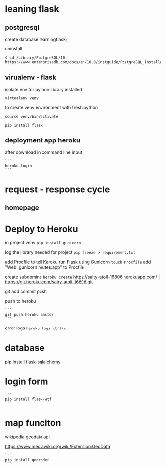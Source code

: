 # leaning flask

## postgresql

create database learningflask;

uninstall
```
$ cd /Library/PostgreSQL/10
https://www.enterprisedb.com/docs/en/10.0/instguide/PostgreSQL_Installation_Guide.1.21.html
```

## virualenv - flask
isolate env for python library installed

```
virtualenv venv
```
to create venv environment with fresh python 


```
source venv/bin/activate
```

```
pip install flask
```
## deployment app heroku

after download in command line input

    ```
    heroku login
    ```

# request - response cycle

## homepage

# Deploy to Heroku

in project venv
    ```
    pip install gunicorn
    ```

log the library needed for project
    ```
    pip freeze > requirement.txt
    ```

add Procfile to tell Keroku run Flask using Gunicorn
    ```
    touch Procfile
    ```
add "Web: gunicorn routes:app" to Procfile

create subdomine 
    ```
    heroku create
    ```
https://salty-atoll-16806.herokuapp.com/ | https://git.heroku.com/salty-atoll-16806.git

git add commit push

push to heroku

    ```
    git push heroku master
    ```

error logs
    ```
    heroku logs
    ctrl+c
    ```

# database
pip install flask-sqlalchemy

# login form

    ```
    pip install flask-wtf
    ```

# map funciton 
wikipedia geodata api

https://www.mediawiki.org/wiki/Extension:GeoData

    ```
    pip install geocoder
    ```